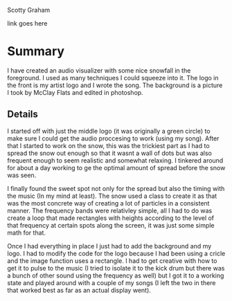 Scotty Graham

link goes here

# Summary

I have created an audio visualizer with some nice snowfall in the foreground. I used as many techniques I could squeeze into it. The logo in the front is my artist logo and I wrote the song. The background is a picture I took by McClay Flats and edited in photoshop.

## Details

I started off with just the middle logo (it was originally a green circle) to make sure I could get the audio proccesing to work (using my song). After that I started to work on the snow, this was the trickiest part as I had to spread the snow out enough so that it wasnt a wall of dots but was also frequent enough to seem realistic and somewhat relaxing. I tinkered around for about a day working to ge the optimal amount of spread before the snow was seen.

I finally found the sweet spot not only for the spread but also the timing with the music (In my mind at least). The snow used a class to create it as that was the most concrete way of creating a lot of particles in a consistent manner. The frequency bands were relativley simple, all I had to do was create a loop that made rectangles with heights according to the level of that frequency at certain spots along the screen, it was just some simple math for that.

Once I had everything in place I just had to add the background and my logo. I had to modify the code for the logo because I had been using a cricle and the image function uses a rectangle. I had to get creative with how to get it to pulse to the music (I tried to isolate it to the kick drum but there was a bunch of other sound using the frequency as well) but I got it to a working state and played around with a couple of my songs (I left the two in there that worked best as far as an actual display went).
